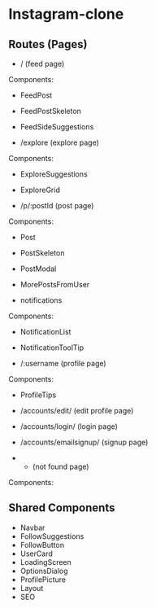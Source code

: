 # Instagram-clone

## Routes (Pages)

- / (feed page)

Components:

- FeedPost
- FeedPostSkeleton
- FeedSideSuggestions 

- /explore (explore page)

Components:

- ExploreSuggestions
- ExploreGrid

- /p/:postId (post page)

Components:

- Post
- PostSkeleton
- PostModal
- MorePostsFromUser

- notifications

Components:

- NotificationList
- NotificationToolTip

- /:username (profile page)

Components:

- ProfileTips

- /accounts/edit/ (edit profile page)

- /accounts/login/ (login page)

- /accounts/emailsignup/ (signup page)

- * (not found page)

Components:


## Shared Components

- Navbar
- FollowSuggestions
- FollowButton
- UserCard
- LoadingScreen
- OptionsDialog
- ProfilePicture
- Layout
- SEO